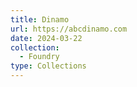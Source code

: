 ```yaml
---
title: Dinamo
url: https://abcdinamo.com
date: 2024-03-22
collection:
  - Foundry
type: Collections
---
```

